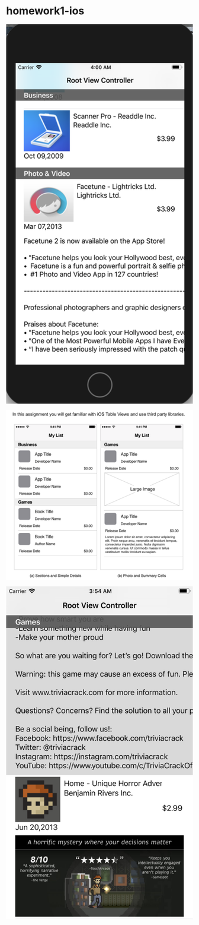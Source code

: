 # homework1-ios
![Alt text](/img1.png?raw=true "Title")

![Alt text](/img2.png?raw=true "Title")

![Alt text](/img3.png?raw=true "Title")
